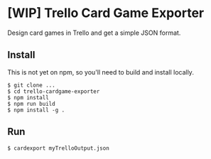 # [WIP] Trello Card Game Exporter

Design card games in Trello and get a simple JSON format.

## Install

This is not yet on npm, so you'll need to build and install locally.

```shell
$ git clone ...
$ cd trello-cardgame-exporter
$ npm install
$ npm run build
$ npm install -g .
```

## Run

```shell
$ cardexport myTrelloOutput.json
```
